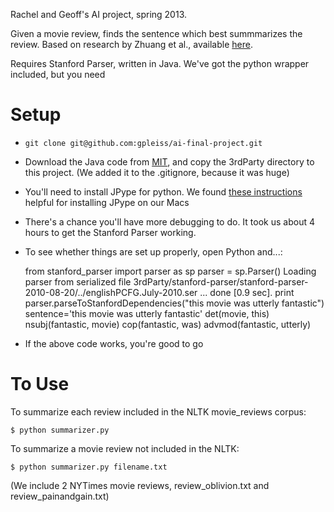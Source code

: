 Rachel and Geoff's AI project, spring 2013.

Given a movie review, finds the sentence which best summmarizes the review. Based on research by Zhuang et al., available [here](http://research.microsoft.com/en-us/um/people/leizhang/Paper/cikm06_movie.pdf).

Requires Stanford Parser, written in Java. We've got the python wrapper included, but you need

Setup
======
* ``git clone git@github.com:gpleiss/ai-final-project.git``
* Download the Java code from [MIT](http://projects.csail.mit.edu/spatial/Stanford_Parser), and copy the 3rdParty directory to this project. (We added it to the .gitignore, because it was huge)
* You'll need to install JPype for python. We found [these instructions](http://blog.y3xz.com/blog/2011/04/29/installing-jpype-on-mac-os-x/) helpful for installing JPype on our Macs
* There's a chance you'll have more debugging to do. It took us about 4 hours to get the Stanford Parser working.
* To see whether things are set up properly, open Python and...:

    from stanford_parser import parser as sp
    parser = sp.Parser()
        Loading parser from serialized file 3rdParty/stanford-parser/stanford-parser-2010-08-20/../englishPCFG.July-2010.ser ... done [0.9 sec].
    print parser.parseToStanfordDependencies("this movie was utterly fantastic")
    sentence='this movie was utterly fantastic'
    det(movie, this)
    nsubj(fantastic, movie)
    cop(fantastic, was)
    advmod(fantastic, utterly)

* If the above code works, you're good to go

To Use
======
To summarize each review included in the NLTK movie_reviews corpus:
    
    $ python summarizer.py

To summarize a movie review not included in the NLTK:
    
    $ python summarizer.py filename.txt
(We include 2 NYTimes movie reviews, review_oblivion.txt and review_painandgain.txt)
